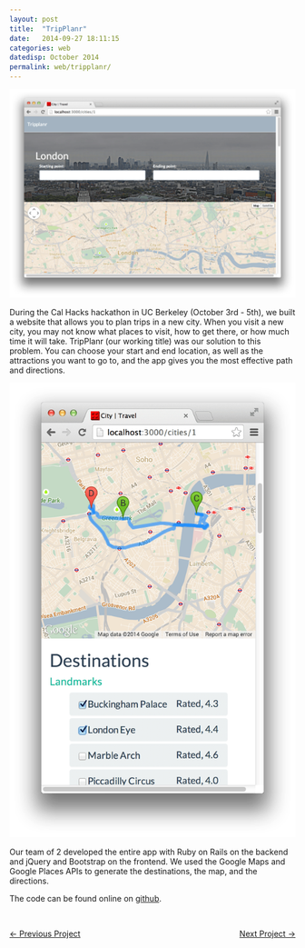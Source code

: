 ```yaml
---
layout: post
title:  "TripPlanr"
date:   2014-09-27 18:11:15
categories: web
datedisp: October 2014
permalink: web/tripplanr/
---
```

<img src="/images/TripPlanr4.png">
<p>During the Cal Hacks hackathon in UC Berkeley (October 3rd - 5th), we built a website that allows you to plan trips in a new city. When you visit a new city, you may not know what places to visit, how to get there, or how much time it will take. TripPlanr (our working title) was our solution to this problem. You can choose your start and end location, as well as the attractions you want to go to, and the app gives you the most effective path and directions.</p>

<div class="row">
<div class="col-sm-6">
<img src="/images/TripPlanr3.png">
</div>
<div class="col-sm-6">
<p>
Our team of 2 developed the entire app with Ruby on Rails on the backend and jQuery and Bootstrap on the frontend. We used the Google Maps and Google Places APIs to generate the destinations, the map, and the directions.
</p>
<p>
The code can be found online on <a href="http://github.com/dvdhsu/tripplanr">github</a>.
</p></div>
</div>
<br>
  <p><a style="float:left;" href="{{ site.baseurl }}/web/inshore">&#8592; Previous Project</a><a style="float:right;" href="{{ site.baseurl }}/games/hext">Next Project &#8594;</a></p>